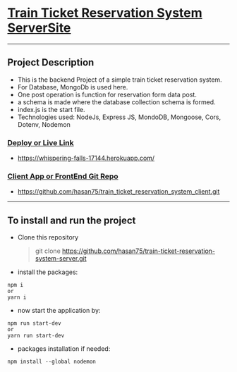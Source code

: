 # [Train Ticket Reservation System ServerSite](https://whispering-falls-17144.herokuapp.com/)

---

## Project Description

- This is the backend Project of a simple train ticket reservation system.
- For Database, MongoDb is used here.
- One post operation is function for reservation form data post.
- a schema is made where the database collection schema is formed.
- index.js is the start file.
- Technologies used: NodeJs, Express JS, MondoDB, Mongoose, Cors, Dotenv, Nodemon

### [Deploy or Live Link](https://whispering-falls-17144.herokuapp.com/)

- https://whispering-falls-17144.herokuapp.com/

### [Client App or FrontEnd Git Repo](https://github.com/hasan75/train_ticket_reservation_system_client.git)

- https://github.com/hasan75/train_ticket_reservation_system_client.git

---

## To install and run the project

- Clone this repository

  > git clone https://github.com/hasan75/train-ticket-reservation-system-server.git

- install the packages:

```
npm i
or
yarn i

```

- now start the application by:

```
npm run start-dev
or
yarn run start-dev

```

- packages installation if needed:

```
npm install --global nodemon

```
